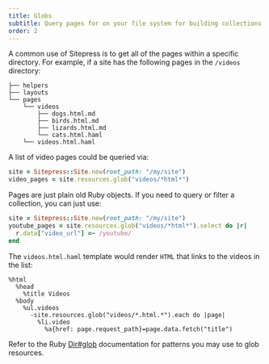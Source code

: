 ```yaml
---
title: Globs
subtitle: Query pages for on your file system for building collections & navigation
order: 2
---
```


A common use of Sitepress is to get all of the pages within a specific directory. For example, if a site has the following pages in the `/videos` directory:

```
├── helpers
├── layouts
└── pages
    └── videos
        ├── dogs.html.md
        ├── birds.html.md
        ├── lizards.html.md
        └── cats.html.haml
    └── videos.html.haml
```

A list of video pages could be queried via:

```ruby
site = Sitepress::Site.new(root_path: "/my/site")
video_pages = site.resources.glob("videos/*html*")
```

Pages are just plain old Ruby objects. If you need to query or filter a collection, you can just use:

```ruby
site = Sitepress::Site.new(root_path: "/my/site")
youtube_pages = site.resources.glob("videos/*html*").select do |r|
  r.data["video_url"] =~ /youtube/
end
```

The `videos.html.haml` template would render `HTML` that links to the videos in the list:

```haml
%html
  %head
    %title Videos
  %body
    %ul.videos
      -site.resources.glob("videos/*.html.*").each do |page|
        %li.video
          %a{href: page.request_path}=page.data.fetch("title")
```

Refer to the Ruby [Dir#glob](https://ruby-doc.org/core-2.2.0/Dir.html#method-c-glob) documentation for patterns you may use to glob resources.
